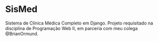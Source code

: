# SisMed
 Sistema de Clínica Médica Completo em Django.
 Projeto requisitado na disciplina de Programação Web II, em parceria com meu colega @BrianOrmund.
